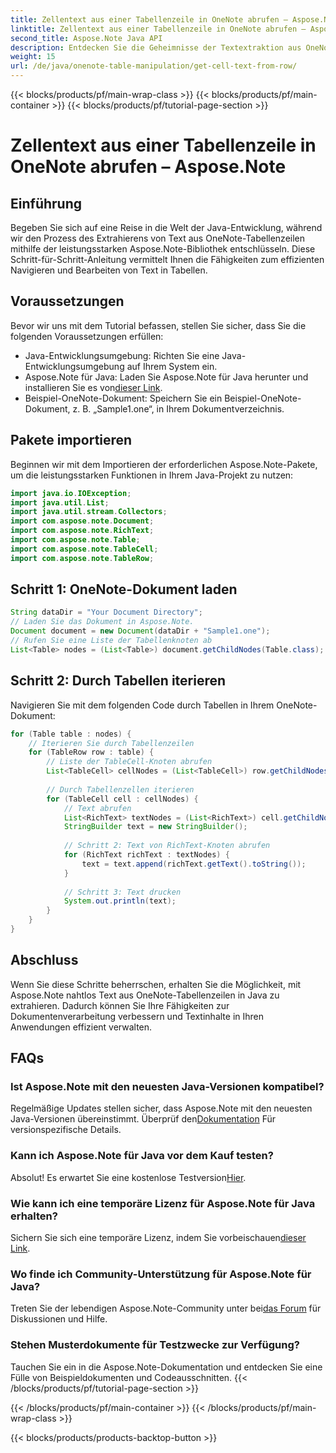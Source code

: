 ```yaml
---
title: Zellentext aus einer Tabellenzeile in OneNote abrufen – Aspose.Note
linktitle: Zellentext aus einer Tabellenzeile in OneNote abrufen – Aspose.Note
second_title: Aspose.Note Java API
description: Entdecken Sie die Geheimnisse der Textextraktion aus OneNote-Tabellen in Java mit Aspose.Note. Befolgen Sie unsere Schritt-für-Schritt-Anleitung, um Ihre Fähigkeiten in der Dokumentenverarbeitung zu verbessern.
weight: 15
url: /de/java/onenote-table-manipulation/get-cell-text-from-row/
---
```


{{< blocks/products/pf/main-wrap-class >}}
{{< blocks/products/pf/main-container >}}
{{< blocks/products/pf/tutorial-page-section >}}

# Zellentext aus einer Tabellenzeile in OneNote abrufen – Aspose.Note

## Einführung
Begeben Sie sich auf eine Reise in die Welt der Java-Entwicklung, während wir den Prozess des Extrahierens von Text aus OneNote-Tabellenzeilen mithilfe der leistungsstarken Aspose.Note-Bibliothek entschlüsseln. Diese Schritt-für-Schritt-Anleitung vermittelt Ihnen die Fähigkeiten zum effizienten Navigieren und Bearbeiten von Text in Tabellen.
## Voraussetzungen
Bevor wir uns mit dem Tutorial befassen, stellen Sie sicher, dass Sie die folgenden Voraussetzungen erfüllen:
- Java-Entwicklungsumgebung: Richten Sie eine Java-Entwicklungsumgebung auf Ihrem System ein.
-  Aspose.Note für Java: Laden Sie Aspose.Note für Java herunter und installieren Sie es von[dieser Link](https://releases.aspose.com/note/java/).
- Beispiel-OneNote-Dokument: Speichern Sie ein Beispiel-OneNote-Dokument, z. B. „Sample1.one“, in Ihrem Dokumentverzeichnis.
## Pakete importieren
Beginnen wir mit dem Importieren der erforderlichen Aspose.Note-Pakete, um die leistungsstarken Funktionen in Ihrem Java-Projekt zu nutzen:
```java
import java.io.IOException;
import java.util.List;
import java.util.stream.Collectors;
import com.aspose.note.Document;
import com.aspose.note.RichText;
import com.aspose.note.Table;
import com.aspose.note.TableCell;
import com.aspose.note.TableRow;
```
## Schritt 1: OneNote-Dokument laden
```java
String dataDir = "Your Document Directory";
// Laden Sie das Dokument in Aspose.Note.
Document document = new Document(dataDir + "Sample1.one");
// Rufen Sie eine Liste der Tabellenknoten ab
List<Table> nodes = (List<Table>) document.getChildNodes(Table.class);
```
## Schritt 2: Durch Tabellen iterieren
Navigieren Sie mit dem folgenden Code durch Tabellen in Ihrem OneNote-Dokument:
```java
for (Table table : nodes) {
    // Iterieren Sie durch Tabellenzeilen
    for (TableRow row : table) {
        // Liste der TableCell-Knoten abrufen
        List<TableCell> cellNodes = (List<TableCell>) row.getChildNodes(TableCell.class);
        
        // Durch Tabellenzellen iterieren
        for (TableCell cell : cellNodes) {
            // Text abrufen
            List<RichText> textNodes = (List<RichText>) cell.getChildNodes(RichText.class);
            StringBuilder text = new StringBuilder();
            
            // Schritt 2: Text von RichText-Knoten abrufen
            for (RichText richText : textNodes) {
                text = text.append(richText.getText().toString());
            }
            
            // Schritt 3: Text drucken
            System.out.println(text);
        }
    }
}
```
## Abschluss
Wenn Sie diese Schritte beherrschen, erhalten Sie die Möglichkeit, mit Aspose.Note nahtlos Text aus OneNote-Tabellenzeilen in Java zu extrahieren. Dadurch können Sie Ihre Fähigkeiten zur Dokumentenverarbeitung verbessern und Textinhalte in Ihren Anwendungen effizient verwalten.
## FAQs
### Ist Aspose.Note mit den neuesten Java-Versionen kompatibel?
 Regelmäßige Updates stellen sicher, dass Aspose.Note mit den neuesten Java-Versionen übereinstimmt. Überprüf den[Dokumentation](https://reference.aspose.com/note/java/) Für versionspezifische Details.
### Kann ich Aspose.Note für Java vor dem Kauf testen?
Absolut! Es erwartet Sie eine kostenlose Testversion[Hier](https://releases.aspose.com/).
### Wie kann ich eine temporäre Lizenz für Aspose.Note für Java erhalten?
 Sichern Sie sich eine temporäre Lizenz, indem Sie vorbeischauen[dieser Link](https://purchase.aspose.com/temporary-license/).
### Wo finde ich Community-Unterstützung für Aspose.Note für Java?
 Treten Sie der lebendigen Aspose.Note-Community unter bei[das Forum](https://forum.aspose.com/c/note/28) für Diskussionen und Hilfe.
### Stehen Musterdokumente für Testzwecke zur Verfügung?
Tauchen Sie ein in die Aspose.Note-Dokumentation und entdecken Sie eine Fülle von Beispieldokumenten und Codeausschnitten.
{{< /blocks/products/pf/tutorial-page-section >}}

{{< /blocks/products/pf/main-container >}}
{{< /blocks/products/pf/main-wrap-class >}}

{{< blocks/products/products-backtop-button >}}
